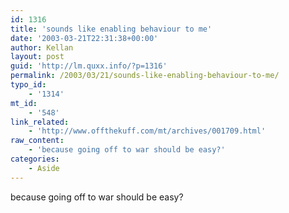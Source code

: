 ```yaml
---
id: 1316
title: 'sounds like enabling behaviour to me'
date: '2003-03-21T22:31:38+00:00'
author: Kellan
layout: post
guid: 'http://lm.quxx.info/?p=1316'
permalink: /2003/03/21/sounds-like-enabling-behaviour-to-me/
typo_id:
    - '1314'
mt_id:
    - '548'
link_related:
    - 'http://www.offthekuff.com/mt/archives/001709.html'
raw_content:
    - 'because going off to war should be easy?'
categories:
    - Aside
---
```


because going off to war should be easy?